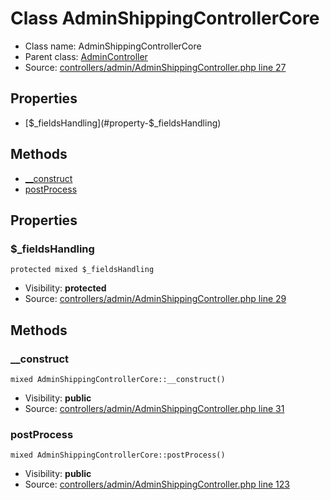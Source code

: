 Class AdminShippingControllerCore
=====================





* Class name: AdminShippingControllerCore
* Parent class: [AdminController](class.AdminControllerCore)
* Source: [controllers/admin/AdminShippingController.php line 27](https://github.com/PrestaShop/PrestaShop/blob/1.6.1.1/controllers/admin/AdminShippingController.php#L27)



Properties
----------

* [$_fieldsHandling](#property-$_fieldsHandling)

Methods
-------
* [__construct](#method-__construct)
* [postProcess](#method-postProcess)




Properties
----------


### <a name="property-$_fieldsHandling"></a>$_fieldsHandling

    protected mixed $_fieldsHandling





* Visibility: **protected**
* Source: [controllers/admin/AdminShippingController.php line 29](https://github.com/PrestaShop/PrestaShop/blob/1.6.1.1/controllers/admin/AdminShippingController.php#L29)


Methods
-------


### <a name="method-__construct"></a>__construct

    mixed AdminShippingControllerCore::__construct()





* Visibility: **public**
* Source: [controllers/admin/AdminShippingController.php line 31](https://github.com/PrestaShop/PrestaShop/blob/1.6.1.1/controllers/admin/AdminShippingController.php#L31)




### <a name="method-postProcess"></a>postProcess

    mixed AdminShippingControllerCore::postProcess()





* Visibility: **public**
* Source: [controllers/admin/AdminShippingController.php line 123](https://github.com/PrestaShop/PrestaShop/blob/1.6.1.1/controllers/admin/AdminShippingController.php#L123)



